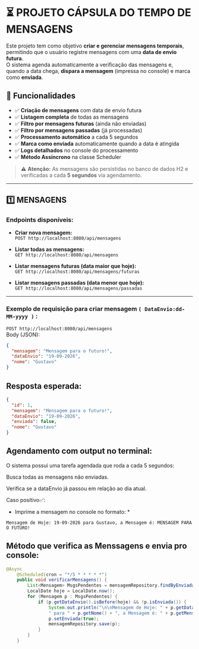 # ⏳ PROJETO CÁPSULA DO TEMPO DE MENSAGENS

Este projeto tem como objetivo **criar e gerenciar mensagens temporais**,  
permitindo que o usuário registre mensagens com uma **data de envio futura**.  
O sistema agenda automaticamente a verificação das mensagens e, quando a data chega, **dispara a mensagem** (impressa no console) e marca como **enviada**.  

## 🚀 Funcionalidades

- ✅ **Criação de mensagens** com data de envio futura
- ✅ **Listagem completa** de todas as mensagens
- ✅ **Filtro por mensagens futuras** (ainda não enviadas)
- ✅ **Filtro por mensagens passadas** (já processadas)
- ✅ **Processamento automático** a cada 5 segundos
- ✅ **Marca como enviada** automaticamente quando a data é atingida
- ✅ **Logs detalhados** no console do processamento
- ✅ **Método Assíncrono** na classe Scheduler


> ⚠️ **Atenção:** As mensagens são persistidas no banco de dados H2 e verificadas a cada **5 segundos** via agendamento.

--------------------------

## 1️⃣ MENSAGENS

### Endpoints disponíveis:

- **Criar nova mensagem:**  
`POST http://localhost:8080/api/mensagens`

- **Listar todas as mensagens:**  
`GET http://localhost:8080/api/mensagens`

- **Listar mensagens futuras (data maior que hoje):**  
`GET http://localhost:8080/api/mensagens/futuras`

- **Listar mensagens passadas (data menor que hoje):**  
`GET http://localhost:8080/api/mensagens/passadas`

---

### Exemplo de requisição para criar mensagem `( DataEnvio:dd-MM-yyyy )` :
`POST http://localhost:8080/api/mensagens`  
Body (JSON):
```json
{
  "mensagem": "Mensagem para o futuro!",
  "dataEnvio": "19-09-2026",
  "nome": "Gustavo"
}
```
## Resposta esperada:
```json
{
  "id": 1,
  "mensagem": "Mensagem para o futuro!",
  "dataEnvio": "19-09-2026",
  "enviada": false,
  "nome": "Gustavo"
}
```
## Agendamento com output no terminal:

O sistema possui uma tarefa agendada que roda a cada 5 segundos:

Busca todas as mensagens não enviadas.

Verifica se a dataEnvio já passou em relação ao dia atual.

Caso positivo✅:

* Imprime a mensagem no console no formato: *
```
Mensagem de Hoje: 19-09-2026 para Gustavo, a Mensagem é: MENSAGEM PARA O FUTURO!
```

## Método que verifica as Menssagens e envia pro console:

```java
@Async
    @Scheduled(cron = "*/5 * * * * *")
    public void verificarMensagens() {
        List<Mensagem> MsgsPendentes = mensagemRepository.findByEnviadaFalse();
        LocalDate hoje = LocalDate.now();
        for (Mensagem p : MsgsPendentes) {
            if (p.getDataEnvio().isBefore(hoje) && !p.isEnviada()) {
                System.out.println("\n\nMensagem de Hoje: " + p.getDataEnvio() + 
                " para " + p.getNome() + ", a Mensagem é: " + p.getMensagem().toUpperCase());
                p.setEnviada(true);
                mensagemRepository.save(p);
            }
        }
    }
```
